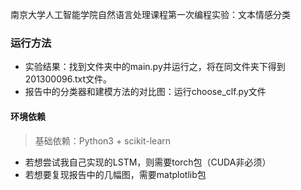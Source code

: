 南京大学人工智能学院自然语言处理课程第一次编程实验：文本情感分类

### 运行方法

* 实验结果：找到文件夹中的main.py并运行之，将在同文件夹下得到201300096.txt文件。
* 报告中的分类器和建模方法的对比图：运行choose_clf.py文件
#### 环境依赖
> 基础依赖：Python3 + scikit-learn
* 若想尝试我自己实现的LSTM，则需要torch包（CUDA非必须）
* 若想要复现报告中的几幅图，需要matplotlib包